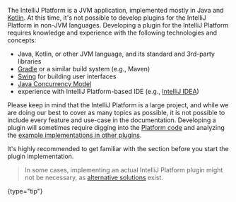 [//]: # (title: Required Experience)

<!-- Copyright 2000-2022 JetBrains s.r.o. and contributors. Use of this source code is governed by the Apache 2.0 license. -->

The IntelliJ Platform is a JVM application, implemented mostly in Java and [Kotlin](https://kotlinlang.org).
At this time, it's not possible to develop plugins for the IntelliJ Platform in non-JVM languages.
Developing a plugin for the IntelliJ Platform requires knowledge and experience with the following technologies and concepts:
- Java, Kotlin, or other JVM language, and its standard and 3rd-party libraries
- [Gradle](https://gradle.org/) or a similar build system (e.g., Maven)
- [Swing](https://en.wikipedia.org/wiki/Swing_(Java)) for building user interfaces
- [Java Concurrency Model](https://docs.oracle.com/javase/tutorial/essential/concurrency/index.html)
- experience with IntelliJ Platform-based IDE (e.g., [IntelliJ IDEA](https://www.jetbrains.com/idea/))

Please keep in mind that the IntelliJ Platform is a large project, and while we are doing our best to cover as many topics as possible, it is not possible to include every feature and use-case in the documentation.
Developing a plugin will sometimes require digging into the [Platform code](https://github.com/JetBrains/intellij-community) and analyzing the [example implementations in other plugins](https://jb.gg/ipe).

It's highly recommended to get familiar with the [](explore_api.md) section before you start the plugin implementation.


> In some cases, implementing an actual IntelliJ Platform plugin might not be necessary, as [alternative solutions](plugin_alternatives.md) exist.
>
{type="tip"}
